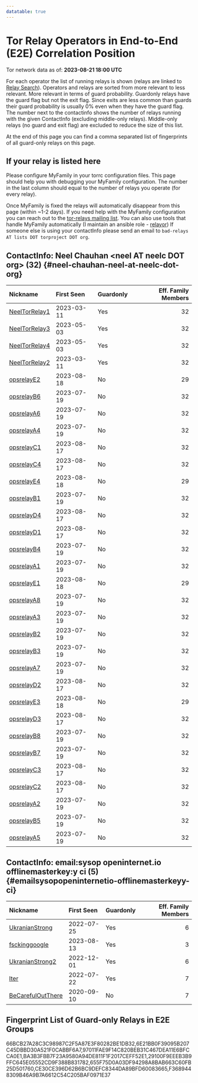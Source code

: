 ```yaml
---
datatable: true
---
```



# Tor Relay Operators in End-to-End (E2E) Correlation Position

Tor network data as of: **2023-08-21 18:00 UTC**

For each operator the list of running relays is shown (relays are linked to [Relay Search](https://metrics.torproject.org/rs.html)).
Operators and relays are sorted from more relevant to less relevant. More relevant in terms of guard probability.
Guardonly relays have the guard flag but not the exit flag.
Since exits are less common than guards their guard probability is usually 0% even when they have the guard flag.
The number next to the contactinfo shows the number of relays running with the given ContactInfo (excluding middle-only relays).
Middle-only relays (no guard and exit flag) are excluded to reduce the size of this list.

At the end of this page you can find a comma separated list of fingerprints of all guard-only relays on this page.

## If your relay is listed here
Please configure MyFamily in your torrc configuration files.
This page should help you with debugging your MyFamily configuration. The number in the last column should equal to the number of
relays you operate (for every relay).

Once MyFamily is fixed the relays will automatically disappear from this page (within ~1-2 days).
If you need help with the MyFamily configuration you can reach out to the
[tor-relays mailing list](https://lists.torproject.org/cgi-bin/mailman/listinfo/tor-relays).
You can also use tools that handle MyFamily automatically (I maintain an ansible role - 
[relayor](https://medium.com/@nusenu/deploying-tor-relays-with-ansible-6612593fa34d))
If someone else is using your contactInfo please send an email to ```bad-relays AT lists DOT torproject DOT org```.


## ContactInfo: Neel Chauhan &lt;neel AT neelc DOT org&gt; (32) {#neel-chauhan-neel-at-neelc-dot-org}

| Nickname                                                                                                 | First Seen   | Guardonly   |   Eff. Family Members |
|:---------------------------------------------------------------------------------------------------------|:-------------|:------------|----------------------:|
| [NeelTorRelay1](https://metrics.torproject.org/rs.html#details/97011FAE9F14C820BEB31C467DEA11E6BFCCA0E1) | 2023-03-11   | Yes         |                    32 |
| [NeelTorRelay3](https://metrics.torproject.org/rs.html#details/BA3B3FBB7F23A9580A94DE811F1F2017CEFF52E1) | 2023-05-03   | Yes         |                    32 |
| [NeelTorRelay4](https://metrics.torproject.org/rs.html#details/66BCB27A28C3C98987C2F5A87E3F80282BE1DB32) | 2023-05-03   | Yes         |                    32 |
| [NeelTorRelay2](https://metrics.torproject.org/rs.html#details/6E21BB0F39095B207C45DBBD30A521F0CABBF6A7) | 2023-03-11   | Yes         |                    32 |
| [opsrelayE2](https://metrics.torproject.org/rs.html#details/01EC8FFBEBA761CC5A37C4AE4A572CFF252EBEED)    | 2023-08-18   | No          |                    29 |
| [opsrelayB6](https://metrics.torproject.org/rs.html#details/0601A2CBCFAE793E4A4D01B21282FA859DAEADB4)    | 2023-07-19   | No          |                    32 |
| [opsrelayA6](https://metrics.torproject.org/rs.html#details/096472DC09D4ACDD11DC032DA96376329E6962EC)    | 2023-07-19   | No          |                    32 |
| [opsrelayA4](https://metrics.torproject.org/rs.html#details/0A23830EF2CB5210CEB02125ED6A84E1D3B5E457)    | 2023-07-19   | No          |                    32 |
| [opsrelayC1](https://metrics.torproject.org/rs.html#details/16AF8E6C4FC3882B55B0B004F578FCD528A0C0D1)    | 2023-08-17   | No          |                    32 |
| [opsrelayC4](https://metrics.torproject.org/rs.html#details/2FBECCF951385053C630912B9142305383B7967F)    | 2023-08-17   | No          |                    32 |
| [opsrelayE4](https://metrics.torproject.org/rs.html#details/371D3109A3C750B39475E471B0650D580554D9E4)    | 2023-08-18   | No          |                    29 |
| [opsrelayB1](https://metrics.torproject.org/rs.html#details/429F6AC2CB4109264FC15FA2B5BE684948B23626)    | 2023-07-19   | No          |                    32 |
| [opsrelayD4](https://metrics.torproject.org/rs.html#details/50AFAA1BAF96733E3BA8988C986E379ACF6735BE)    | 2023-08-17   | No          |                    32 |
| [opsrelayD1](https://metrics.torproject.org/rs.html#details/511A1BD6D1F3F7622BAF2B9C9FBFAC0A6DCA7917)    | 2023-08-17   | No          |                    32 |
| [opsrelayB4](https://metrics.torproject.org/rs.html#details/518842E808C15E4E64CC4D2B1BE4AB655EE2BAA7)    | 2023-07-19   | No          |                    32 |
| [opsrelayA1](https://metrics.torproject.org/rs.html#details/52A0801DFD404DD1B9C4E6C2F633E79762DD4B86)    | 2023-07-19   | No          |                    32 |
| [opsrelayE1](https://metrics.torproject.org/rs.html#details/6082B5805CE95C3B84C9B0E1942098DEB5EEF2C6)    | 2023-08-18   | No          |                    29 |
| [opsrelayA8](https://metrics.torproject.org/rs.html#details/671FF484A7D244949522F08F1DFE9BDC5E663C11)    | 2023-07-19   | No          |                    32 |
| [opsrelayA3](https://metrics.torproject.org/rs.html#details/67CAE8CD5AFF7A0F90CF08BC7679D4626B2C8E6F)    | 2023-07-19   | No          |                    32 |
| [opsrelayB2](https://metrics.torproject.org/rs.html#details/683A38A43C32AF905447A247D121490665D5BA72)    | 2023-07-19   | No          |                    32 |
| [opsrelayB3](https://metrics.torproject.org/rs.html#details/69FCA578DDE9E16AA0D0A54ACE6623E65DC052DC)    | 2023-07-19   | No          |                    32 |
| [opsrelayA7](https://metrics.torproject.org/rs.html#details/6D7AD9A8CA05CBA7C41F6D091C352B46F3F0D087)    | 2023-07-19   | No          |                    32 |
| [opsrelayD2](https://metrics.torproject.org/rs.html#details/76DAB41B0DB692E70DF44DC2EA3ECD36000E390E)    | 2023-08-17   | No          |                    32 |
| [opsrelayE3](https://metrics.torproject.org/rs.html#details/7C3D6E96811A1A3F52EF72C0358BBF008303DBAA)    | 2023-08-18   | No          |                    29 |
| [opsrelayD3](https://metrics.torproject.org/rs.html#details/A23617B555C97723BE171B8BB14EF80BCD56D205)    | 2023-08-17   | No          |                    32 |
| [opsrelayB8](https://metrics.torproject.org/rs.html#details/A64C1EB191016B14AD3EC4A18F04777C7EC0C62D)    | 2023-07-19   | No          |                    32 |
| [opsrelayB7](https://metrics.torproject.org/rs.html#details/B046C7875331873C056525985ECFEB46422080AD)    | 2023-07-19   | No          |                    32 |
| [opsrelayC3](https://metrics.torproject.org/rs.html#details/C2AD153AE6A28427DA4ADC60646BDF25C57DFB9E)    | 2023-08-17   | No          |                    32 |
| [opsrelayC2](https://metrics.torproject.org/rs.html#details/C32B80AA92320EB2EDD6813082E5BFBD975D6C66)    | 2023-08-17   | No          |                    32 |
| [opsrelayA2](https://metrics.torproject.org/rs.html#details/E1E99C9C48054C988A124BE5678A45F883FC8E72)    | 2023-07-19   | No          |                    32 |
| [opsrelayB5](https://metrics.torproject.org/rs.html#details/E29727F1EC26F269E3122DABFD2BD71AC7CA35C4)    | 2023-07-19   | No          |                    32 |
| [opsrelayA5](https://metrics.torproject.org/rs.html#details/FED7827C761F18938D4CC8D8BDBECFC5BFFF95C7)    | 2023-07-19   | No          |                    32 |

## ContactInfo: email:sysop openinternet.io offlinemasterkey:y ci (5) {#emailsysopopeninternetio-offlinemasterkeyy-ci}

| Nickname                                                                                                     | First Seen   | Guardonly   |   Eff. Family Members |
|:-------------------------------------------------------------------------------------------------------------|:-------------|:------------|----------------------:|
| [UkranianStrong](https://metrics.torproject.org/rs.html#details/CE30CE396D62B6BC9DEFC8344DA89BFD60083665)    | 2022-07-25   | Yes         |                     6 |
| [fsckinggoogle](https://metrics.torproject.org/rs.html#details/29100F9EEEB3B9FFC645E05552CD9F388B831782)     | 2023-08-13   | Yes         |                     3 |
| [UkranianStrong2](https://metrics.torproject.org/rs.html#details/655F75D0A03DF94298A8BAB663C60FB25D501760)   | 2022-12-01   | Yes         |                     6 |
| [Iter](https://metrics.torproject.org/rs.html#details/F3689448309B46A9B7A6612C54C205BAF0971E37)              | 2022-07-22   | Yes         |                     7 |
| [BeCarefulOutThere](https://metrics.torproject.org/rs.html#details/51BD25EE06C46E4466427D4ABF94F2964514EB2F) | 2020-09-10   | No          |                     7 |


## Fingerprint List of Guard-only Relays in E2E Groups

66BCB27A28C3C98987C2F5A87E3F80282BE1DB32,6E21BB0F39095B207C45DBBD30A521F0CABBF6A7,97011FAE9F14C820BEB31C467DEA11E6BFCCA0E1,BA3B3FBB7F23A9580A94DE811F1F2017CEFF52E1,29100F9EEEB3B9FFC645E05552CD9F388B831782,655F75D0A03DF94298A8BAB663C60FB25D501760,CE30CE396D62B6BC9DEFC8344DA89BFD60083665,F3689448309B46A9B7A6612C54C205BAF0971E37